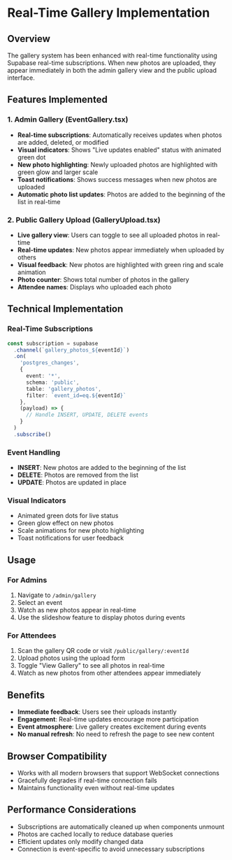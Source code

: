 # Real-Time Gallery Implementation

## Overview
The gallery system has been enhanced with real-time functionality using Supabase real-time subscriptions. When new photos are uploaded, they appear immediately in both the admin gallery view and the public upload interface.

## Features Implemented

### 1. Admin Gallery (EventGallery.tsx)
- **Real-time subscriptions**: Automatically receives updates when photos are added, deleted, or modified
- **Visual indicators**: Shows "Live updates enabled" status with animated green dot
- **New photo highlighting**: Newly uploaded photos are highlighted with green glow and larger scale
- **Toast notifications**: Shows success messages when new photos are uploaded
- **Automatic photo list updates**: Photos are added to the beginning of the list in real-time

### 2. Public Gallery Upload (GalleryUpload.tsx)
- **Live gallery view**: Users can toggle to see all uploaded photos in real-time
- **Real-time updates**: New photos appear immediately when uploaded by others
- **Visual feedback**: New photos are highlighted with green ring and scale animation
- **Photo counter**: Shows total number of photos in the gallery
- **Attendee names**: Displays who uploaded each photo

## Technical Implementation

### Real-Time Subscriptions
```typescript
const subscription = supabase
  .channel(`gallery_photos_${eventId}`)
  .on(
    'postgres_changes',
    {
      event: '*',
      schema: 'public',
      table: 'gallery_photos',
      filter: `event_id=eq.${eventId}`
    },
    (payload) => {
      // Handle INSERT, UPDATE, DELETE events
    }
  )
  .subscribe()
```

### Event Handling
- **INSERT**: New photos are added to the beginning of the list
- **DELETE**: Photos are removed from the list
- **UPDATE**: Photos are updated in place

### Visual Indicators
- Animated green dots for live status
- Green glow effect on new photos
- Scale animations for new photo highlighting
- Toast notifications for user feedback

## Usage

### For Admins
1. Navigate to `/admin/gallery`
2. Select an event
3. Watch as new photos appear in real-time
4. Use the slideshow feature to display photos during events

### For Attendees
1. Scan the gallery QR code or visit `/public/gallery/:eventId`
2. Upload photos using the upload form
3. Toggle "View Gallery" to see all photos in real-time
4. Watch as new photos from other attendees appear immediately

## Benefits
- **Immediate feedback**: Users see their uploads instantly
- **Engagement**: Real-time updates encourage more participation
- **Event atmosphere**: Live gallery creates excitement during events
- **No manual refresh**: No need to refresh the page to see new content

## Browser Compatibility
- Works with all modern browsers that support WebSocket connections
- Gracefully degrades if real-time connection fails
- Maintains functionality even without real-time updates

## Performance Considerations
- Subscriptions are automatically cleaned up when components unmount
- Photos are cached locally to reduce database queries
- Efficient updates only modify changed data
- Connection is event-specific to avoid unnecessary subscriptions 
